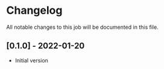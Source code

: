 # Changelog
All notable changes to this job will be documented in this file.

## [0.1.0] - 2022-01-20
* Initial version